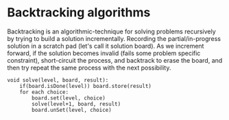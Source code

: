 # Backtracking algorithms

Backtracking is an algorithmic-technique for solving problems recursively by trying to build a solution incrementally.
Recording the partial/in-progress solution in a scratch pad (let's call it solution board). As we increment forward,
if the solution becomes invalid (fails some problem specific constraint), short-circuit the process, and backtrack to 
erase the board, and then try repeat the same process with the next possibility.

```
void solve(level, board, result):
    if(board.isDone(level)) board.store(result)
    for each choice:
        board.set(level, choice)
        solve(level+1, board, result)
        board.unSet(level, choice)
```
